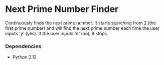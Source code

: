 # Next Prime Number Finder

Continuously finds the next prime number. It starts searching from 2 (the first prime number) and will find the next prime number each time the user inputs 'y' (yes). If the user inputs 'n' (no), it stops.

### Dependencies

* Python 3.12